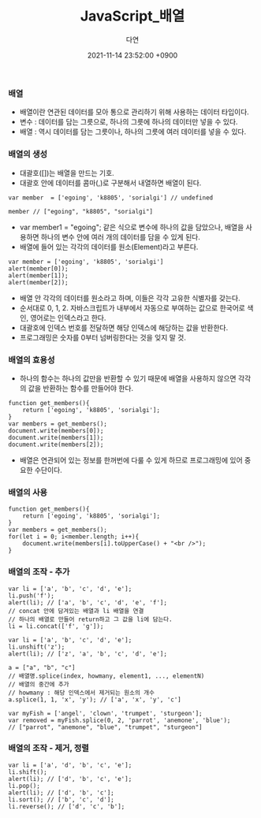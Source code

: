 ﻿---
title: JavaScript_배열
author: 다연
date: 2021-11-14 23:52:00 +0900
categories: [Study, JavaScript]
tags: [JavaScript, Inflearn]
---
### 배열
- 배열이란 연관된 데이터를 모아 통으로 관리하기 위해 사용하는 데이터 타입이다.
- 변수 : 데이터를 담는 그릇으로, 하나의 그릇에 하나의 데이터만 넣을 수 있다.
- 배열 : 역시 데이터를 담는 그릇이나, 하나의 그릇에 여러 데이터를 넣을 수 있다.
### 배열의 생성
- 대괄호([])는 배열을 만드는 기호.
- 대괄호 안에 데이터를 콤마(,)로 구분해서 내열하면 배열이 된다.


``` Chrome Browser
var member  = ['egoing', 'k8805', 'sorialgi'] // undefined

member // ["egoing", "k8805", "sorialgi"]
```


- var member1 = "egoing"; 같은 식으로 변수에 하나의 값을 담았으나, 배열을 사용하면 하나의 변수 안에 여러 개의 데이터를 담을 수 있게 된다.
- 배열에 들어 있는 각각의 데이터를 원소(Element)라고 부른다.


```
var member = ['egoing', 'k8805', 'sorialgi']
alert(member[0]);
alert(member[1]);
alert(member[2]);
```
- 배열 안 각각의 데이터를 원소라고 하며, 이들은 각각 고유한 식별자를 갖는다.
- 순서대로 0, 1, 2. 자바스크립트가 내부에서 자동으로 부여하는 값으로 한국어로 색인, 영어로는 인덱스라고 한다.
- 대괄호에 인덱스 번호를 전달하면 해당 인덱스에 해당하는 값을 반환한다.
- 프로그래밍은 숫자를 0부터 넘버링한다는 것을 잊지 말 것.
### 배열의 효용성
- 하나의 함수는 하나의 값만을 반환할 수 있기 때문에 배열을 사용하지 않으면 각각의 값을 반환하는 함수를 만들어야 한다.
```
function get_members(){
	return ['egoing', 'k8805', 'sorialgi'];
}
var members = get_members();
document.write(members[0]);
document.write(members[1]);
document.write(members[2]);
```
- 배열은 연관되어 있는 정보를 한꺼번에 다룰 수 있게 하므로 프로그래밍에 있어 중요한 수단이다.

### 배열의 사용
```
function get_members(){
	return ['egoing', 'k8805', 'sorialgi'];
}
var members = get_members();
for(let i = 0; i<member.length; i++){
	document.write(members[i].toUpperCase() + "<br />");
}
```
### 배열의 조작 - 추가
```
var li = ['a', 'b', 'c', 'd', 'e'];
li.push('f');
alert(li); // ['a', 'b', 'c', 'd', 'e', 'f'];
// concat 안에 담겨있는 배열과 li 배열을 연결
// 하나의 배열로 만들어 return하고 그 값을 li에 담는다.
li = li.concat(['f', 'g']);
```
```
var li = ['a', 'b', 'c', 'd', 'e'];
li.unshift('z');
alert(li); // ['z', 'a', 'b', 'c', 'd', 'e'];
```
```
a = ["a", "b", "c"]
// 배열명.splice(index, howmany, element1, ..., elementN)
// 배열의 중간에 추가
// howmany : 해당 인덱스에서 제거되는 원소의 개수
a.splice(1, 1, 'x', 'y'); // ['a', 'x', 'y', 'c']

var myFish = ['angel', 'clown', 'trumpet', 'sturgeon'];
var removed = myFish.splice(0, 2, 'parrot', 'anemone', 'blue');
// ["parrot", "anemone", "blue", "trumpet", "sturgeon"]
```
### 배열의 조작 - 제거, 정렬
```
var li = ['a', 'd', 'b', 'c', 'e'];
li.shift();
alert(li); // ['d', 'b', 'c', 'e'];
li.pop();
alert(li); // ['d', 'b', 'c'];
li.sort(); // ['b', 'c', 'd'];
li.reverse(); // ['d', 'c', 'b'];
```
